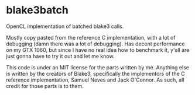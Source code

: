 # blake3batch
OpenCL implementation of batched blake3 calls.

Mostly copy pasted from the reference C implementation, with a lot of debugging (damn there was a lot of debugging). Has decent performance on my GTX 1060, but since I have no real idea how to benchmark it, y'all are just gonna have to try it out and let me know.


This code is under an MIT license for the parts written by me. Anything else is written by the creators of Blake3, specifically the implementors of the C reference implementation, Samuel Neves and Jack O'Connor. As such, all credit for those parts is to them.
